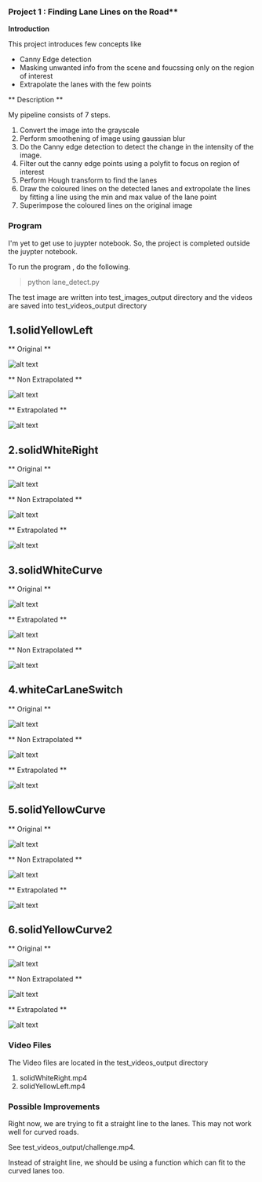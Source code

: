 ### Project 1 : Finding Lane Lines on the Road** 


**Introduction**

This project introduces few concepts like
  * Canny Edge detection
  * Masking unwanted info from the scene and foucssing only on the region of interest
  * Extrapolate the lanes with the few points


** Description **

My pipeline consists of 7 steps.

  1. Convert the image into the grayscale
  2. Perform smoothening of image using gaussian blur
  3. Do the Canny edge detection to detect the change in the intensity of the image.
  4. Filter out the canny edge points using a polyfit to focus on region of interest
  5. Perform Hough transform to find the lanes
  6. Draw the coloured lines on the detected lanes and extropolate the lines by fitting a line using the min and max value of the lane point
  7. Superimpose the coloured lines on the original image


### Program
I'm yet to get use to juypter notebook. So, the project is completed outside the juypter notebook. 

  To run the program , do the following.

  > python lane_detect.py

   The test image are written into test_images_output directory and the videos are saved into test_videos_output directory


[//]: # (Image References)

[solidWhiteCurve_original_image]: ./test_images/solidWhiteCurve.jpg "Original"
[solidWhiteCurve_Extrapolated_image]: ./test_images_output/solidWhiteCurve.png "Extrapolated"
[solidWhiteCurve_no_Extrapolated_image]: ./test_images_output/solidWhiteCurve_no_extrapolate.png "NonExtrapolated"

[solidWhiteRight_original_image]: ./test_images/solidWhiteRight.jpg "Original"
[solidWhiteRight_Extrapolated_image]: ./test_images_output/solidWhiteRight.png "Extrapolated"
[solidWhiteRight_no_Extrapolated_image]: ./test_images_output/solidWhiteRight_no_extrapolate.png "NonExtrapolated"

[solidYellowCurve2_original_image]: ./test_images/solidYellowCurve2.jpg "Original"
[solidYellowCurve2_Extrapolated_image]: ./test_images_output/solidYellowCurve2.png "Extrapolated"
[solidYellowCurve2_no_Extrapolated_image]: ./test_images_output/solidYellowCurve2_no_extrapolate.png "NonExtrapolated"

[solidYellowCurve_original_image]: ./test_images/solidYellowCurve.jpg "Original"
[solidYellowCurve_Extrapolated_image]: ./test_images_output/solidYellowCurve.png "Extrapolated"
[solidYellowCurve_no_Extrapolated_image]: ./test_images_output/solidYellowCurve_no_extrapolate.png "NonExtrapolated"

[solidYellowLeft_original_image]: ./test_images/solidYellowLeft.jpg "Original"
[solidYellowLeft_Extrapolated_image]: ./test_images_output/solidYellowLeft.png "Extrapolated"
[solidYellowLeft_no_Extrapolated_image]: ./test_images_output/solidYellowLeft_no_extrapolate.png "NonExtrapolated"

[whiteCarLaneSwitch_original_image]: ./test_images/whiteCarLaneSwitch.jpg "Original"
[whiteCarLaneSwitch_Extrapolated_image]: ./test_images_output/whiteCarLaneSwitch.png "Extrapolated"
[whiteCarLaneSwitch_no_Extrapolated_image]: ./test_images_output/whiteCarLaneSwitch_no_extrapolate.png "NonExtrapolated"


## 1.solidYellowLeft 

** Original **

![alt text][solidYellowLeft_original_image]

** Non Extrapolated ** 

![alt text][solidYellowLeft_no_Extrapolated_image]

** Extrapolated **

![alt text][solidYellowLeft_Extrapolated_image]


## 2.solidWhiteRight 


** Original **

![alt text][solidWhiteRight_original_image]

** Non Extrapolated ** 

![alt text][solidWhiteRight_no_Extrapolated_image]

** Extrapolated **

![alt text][solidWhiteRight_Extrapolated_image]

## 3.solidWhiteCurve


** Original **

![alt text][solidWhiteCurve_original_image]

** Extrapolated **

![alt text][solidWhiteCurve_no_Extrapolated_image]

** Non Extrapolated ** 

![alt text][solidWhiteCurve_Extrapolated_image]

## 4.whiteCarLaneSwitch


** Original **

![alt text][whiteCarLaneSwitch_original_image]

** Non Extrapolated ** 

![alt text][whiteCarLaneSwitch_no_Extrapolated_image]

** Extrapolated **

![alt text][whiteCarLaneSwitch_Extrapolated_image]


## 5.solidYellowCurve

** Original **

![alt text][solidYellowCurve_original_image]

** Non Extrapolated ** 

![alt text][solidYellowCurve_no_Extrapolated_image]

** Extrapolated **

![alt text][solidYellowCurve_Extrapolated_image]

## 6.solidYellowCurve2


** Original **

![alt text][solidYellowCurve2_original_image]

** Non Extrapolated ** 

![alt text][solidYellowCurve2_no_Extrapolated_image]

** Extrapolated **

![alt text][solidYellowCurve2_Extrapolated_image]


### Video Files

The Video files are located in the test_videos_output directory

   1. solidWhiteRight.mp4
   2. solidYellowLeft.mp4

### Possible Improvements

Right now, we are trying to fit a straight line to the lanes. This may not work well for curved roads. 

See test_videos_output/challenge.mp4. 

Instead of straight line, we should be using a function which can fit to the curved lanes too. 


